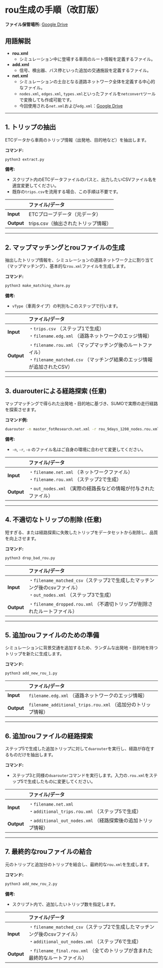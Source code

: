 # rou生成の手順（改訂版）

**ファイル保管場所:** [Google Drive](https://drive.google.com/drive/u/2/folders/1RL4n9RG5QDTQh-r78zjbPrOh8-7WM4Cx)

## 用語解説

* **rou.xml**
    * シミュレーション中に登場する車両のルート情報を定義するファイル。
* **add.xml**
    * 信号、検出器、バス停といった追加の交通施設を定義するファイル。
* **net.xml**
    * シミュレーションの土台となる道路ネットワーク全体を定義する中心的なファイル。
    * `nodes.xml`, `edges.xml`, `types.xml`といったファイルを`netconvert`ツールで変換しても作成可能です。
    * 今回使用される`net.xml`および`edg.xml`：[Google Drive](https://drive.google.com/drive/folders/1pMsTh9wPBD8Ophep2aUdwzGCEwFacNHX?usp=drive_link)

---

## 1. トリップの抽出

ETCデータから車両のトリップ情報（出発地、目的地など）を抽出します。

**コマンド:**
```bash
python3 extract.py
```
**備考:**
* スクリプト内のETCデータファイルのパスと、出力したいCSVファイル名を適宜変更してください。
* 既存の`trips.csv`を流用する場合、この手順は不要です。

| | ファイル/データ |
| :--- | :--- |
| **Input** | ETCプローブデータ（元データ） |
| **Output** | trips.csv（抽出されたトリップ情報） |

---

## 2. マップマッチングとrouファイルの生成

抽出したトリップ情報を、シミュレーションの道路ネットワーク上に割り当て（マップマッチング）、基本的な`rou.xml`ファイルを生成します。

**コマンド:**
```bash
python3 make_matching_share.py
```
**備考:**
* `vType`（車両タイプ）の判別もこのステップで行います。

| | ファイル/データ |
| :--- | :--- |
| **Input** | ・`trips.csv` （ステップ1で生成）<br>・`filename.edg.xml` （道路ネットワークのエッジ情報） |
| **Output** | ・`filename.rou.xml` （マップマッチング後のルートファイル）<br>・`filename_matched.csv` （マッチング結果のエッジ情報が追加されたCSV） |

---

## 3. duarouterによる経路探索 (任意)

マップマッチングで得られた出発地・目的地に基づき、SUMOで実際の走行経路を探索させます。

**コマンド例:**
```bash
duarouter -n master_fotResearch.net.xml -r rou_9days_1208_nodes.rou.xml --routing-algorithm astar --routing-threads 30 -o out_nodes.xml --ignore-errors true --route-length true --exit-times true --junction-taz true
```
**備考:**
* `-n`, `-r`, `-o` のファイル名はご自身の環境に合わせて変更してください。

| | ファイル/データ |
| :--- | :--- |
| **Input** | ・`filename.net.xml` （ネットワークファイル）<br>・`filename.rou.xml` （ステップ2で生成） |
| **Output** | ・`out_nodes.xml` （実際の経路長などの情報が付与されたファイル） |

---

## 4. 不適切なトリップの削除 (任意)

短すぎる、または経路探索に失敗したトリップをデータセットから削除し、品質を向上させます。

**コマンド:**
```bash
python3 drop_bad_rou.py
```

| | ファイル/データ |
| :--- | :--- |
| **Input** | ・`filename_matched_csv`（ステップ2で生成したマッチンング後のcsvファイル）<br>・`out_nodes.xml` （ステップ3で生成）|
| **Output** | ・`filename_dropped.rou.xml` （不適切トリップが削除されたルートファイル）|

---

## 5. 追加rouファイルのための準備

シミュレーションに背景交通を追加するため、ランダムな出発地・目的地を持つトリップを新たに生成します。

**コマンド:**
```bash
python3 add_new_rou_1.py
```

| | ファイル/データ |
| :--- | :--- |
| **Input** | `filename.edg.xml` （道路ネットワークのエッジ情報） |
| **Output**| `filename_additional_trips.rou.xml` （追加分のトリップ情報） |

---

## 6. 追加rouファイルの経路探索

ステップ5で生成した追加トリップに対して`duarouter`を実行し、経路が存在するものだけを抽出します。

**コマンド:**
* ステップ3と同様の`duarouter`コマンドを実行します。入力の`.rou.xml`をステップ5で生成したものに変更してください。

| | ファイル/データ |
| :--- | :--- |
| **Input** | ・`filename.net.xml`<br>・`additional_trips.rou.xml` （ステップ5で生成） |
| **Output**| ・`additional_out_nodes.xml` （経路探索後の追加トリップ情報）|

---

## 7. 最終的なrouファイルの結合

元のトリップと追加分のトリップを結合し、最終的な`rou.xml`を生成します。

**コマンド:**
```bash
python3 add_new_rou_2.py
```
**備考:**
* スクリプト内で、追加したいトリップ数を指定します。

| | ファイル/データ |
| :--- | :--- |
| **Input** | ・`filename_matched_csv`（ステップ2で生成したマッチンング後のcsvファイル）<br>・`additional_out_nodes.xml` （ステップ6で生成） |
| **Output**| ・`filename_final.rou.xml` （全てのトリップが含まれた最終的なルートファイル）|
